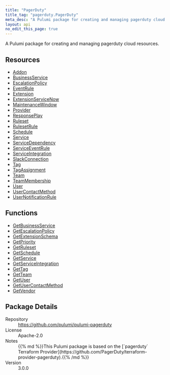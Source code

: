 ```yaml
---
title: "PagerDuty"
title_tag: "pagerduty.PagerDuty"
meta_desc: "A Pulumi package for creating and managing pagerduty cloud resources."
layout: api
no_edit_this_page: true
---
```


<!-- WARNING: this file was generated by Pulumi Docs Generator. -->
<!-- Do not edit by hand unless you're certain you know what you are doing! -->

A Pulumi package for creating and managing pagerduty cloud resources.

<h2 id="resources">Resources</h2>
<ul class="api">
    <li><a href="addon" title="Addon"><span class="api-symbol api-symbol--resource"></span>Addon</a></li>
    <li><a href="businessservice" title="BusinessService"><span class="api-symbol api-symbol--resource"></span>BusinessService</a></li>
    <li><a href="escalationpolicy" title="EscalationPolicy"><span class="api-symbol api-symbol--resource"></span>EscalationPolicy</a></li>
    <li><a href="eventrule" title="EventRule"><span class="api-symbol api-symbol--resource"></span>EventRule</a></li>
    <li><a href="extension" title="Extension"><span class="api-symbol api-symbol--resource"></span>Extension</a></li>
    <li><a href="extensionservicenow" title="ExtensionServiceNow"><span class="api-symbol api-symbol--resource"></span>ExtensionServiceNow</a></li>
    <li><a href="maintenancewindow" title="MaintenanceWindow"><span class="api-symbol api-symbol--resource"></span>MaintenanceWindow</a></li>
    <li><a href="provider" title="Provider"><span class="api-symbol api-symbol--resource"></span>Provider</a></li>
    <li><a href="responseplay" title="ResponsePlay"><span class="api-symbol api-symbol--resource"></span>ResponsePlay</a></li>
    <li><a href="ruleset" title="Ruleset"><span class="api-symbol api-symbol--resource"></span>Ruleset</a></li>
    <li><a href="rulesetrule" title="RulesetRule"><span class="api-symbol api-symbol--resource"></span>RulesetRule</a></li>
    <li><a href="schedule" title="Schedule"><span class="api-symbol api-symbol--resource"></span>Schedule</a></li>
    <li><a href="service" title="Service"><span class="api-symbol api-symbol--resource"></span>Service</a></li>
    <li><a href="servicedependency" title="ServiceDependency"><span class="api-symbol api-symbol--resource"></span>ServiceDependency</a></li>
    <li><a href="serviceeventrule" title="ServiceEventRule"><span class="api-symbol api-symbol--resource"></span>ServiceEventRule</a></li>
    <li><a href="serviceintegration" title="ServiceIntegration"><span class="api-symbol api-symbol--resource"></span>ServiceIntegration</a></li>
    <li><a href="slackconnection" title="SlackConnection"><span class="api-symbol api-symbol--resource"></span>SlackConnection</a></li>
    <li><a href="tag" title="Tag"><span class="api-symbol api-symbol--resource"></span>Tag</a></li>
    <li><a href="tagassignment" title="TagAssignment"><span class="api-symbol api-symbol--resource"></span>TagAssignment</a></li>
    <li><a href="team" title="Team"><span class="api-symbol api-symbol--resource"></span>Team</a></li>
    <li><a href="teammembership" title="TeamMembership"><span class="api-symbol api-symbol--resource"></span>TeamMembership</a></li>
    <li><a href="user" title="User"><span class="api-symbol api-symbol--resource"></span>User</a></li>
    <li><a href="usercontactmethod" title="UserContactMethod"><span class="api-symbol api-symbol--resource"></span>UserContactMethod</a></li>
    <li><a href="usernotificationrule" title="UserNotificationRule"><span class="api-symbol api-symbol--resource"></span>UserNotificationRule</a></li>
</ul>

<h2 id="functions">Functions</h2>
<ul class="api">
    <li><a href="getbusinessservice" title="GetBusinessService"><span class="api-symbol api-symbol--function"></span>GetBusinessService</a></li>
    <li><a href="getescalationpolicy" title="GetEscalationPolicy"><span class="api-symbol api-symbol--function"></span>GetEscalationPolicy</a></li>
    <li><a href="getextensionschema" title="GetExtensionSchema"><span class="api-symbol api-symbol--function"></span>GetExtensionSchema</a></li>
    <li><a href="getpriority" title="GetPriority"><span class="api-symbol api-symbol--function"></span>GetPriority</a></li>
    <li><a href="getruleset" title="GetRuleset"><span class="api-symbol api-symbol--function"></span>GetRuleset</a></li>
    <li><a href="getschedule" title="GetSchedule"><span class="api-symbol api-symbol--function"></span>GetSchedule</a></li>
    <li><a href="getservice" title="GetService"><span class="api-symbol api-symbol--function"></span>GetService</a></li>
    <li><a href="getserviceintegration" title="GetServiceIntegration"><span class="api-symbol api-symbol--function"></span>GetServiceIntegration</a></li>
    <li><a href="gettag" title="GetTag"><span class="api-symbol api-symbol--function"></span>GetTag</a></li>
    <li><a href="getteam" title="GetTeam"><span class="api-symbol api-symbol--function"></span>GetTeam</a></li>
    <li><a href="getuser" title="GetUser"><span class="api-symbol api-symbol--function"></span>GetUser</a></li>
    <li><a href="getusercontactmethod" title="GetUserContactMethod"><span class="api-symbol api-symbol--function"></span>GetUserContactMethod</a></li>
    <li><a href="getvendor" title="GetVendor"><span class="api-symbol api-symbol--function"></span>GetVendor</a></li>
</ul>

<h2 id="package-details">Package Details</h2>
<dl class="package-details">
	<dt>Repository</dt>
	<dd><a href="https://github.com/pulumi/pulumi-pagerduty">https://github.com/pulumi/pulumi-pagerduty</a></dd>
	<dt>License</dt>
	<dd>Apache-2.0</dd>
	<dt>Notes</dt>
	<dd>{{% md %}}This Pulumi package is based on the [`pagerduty` Terraform Provider](https://github.com/PagerDuty/terraform-provider-pagerduty).{{% /md %}}</dd>
	<dt>Version</dt>
	<dd>3.0.0</dd>
</dl>

